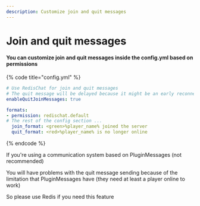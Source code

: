 ```yaml
---
description: Customize join and quit messages
---
```


# Join and quit messages

#### You can customize join and quit messages inside the config.yml based on permissions

{% code title="config.yml" %}
```yaml
# Use RedisChat for join and quit messages
# The quit message will be delayed because it might be an early reconnection to one of the servers using RedisChat
enableQuitJoinMessages: true

formats:
- permission: redischat.default
# The rest of the config section ...
  join_format: <green>%player_name% joined the server
  quit_format: <red>%player_name% is no longer online
```
{% endcode %}

If you're using a communication system based on PluginMessages (not recommended)

You will have problems with the quit message sending because of the limitation that PluginMessages have (they need at least a player online to work)

So please use Redis if you need this feature

